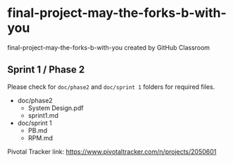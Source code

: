# final-project-may-the-forks-b-with-you
final-project-may-the-forks-b-with-you created by GitHub Classroom

## Sprint 1 / Phase 2
Please check for `doc/phase2` and `doc/sprint 1` folders for required files.
 - doc/phase2
    - System Design.pdf
    - sprint1.md
 - doc/sprint 1
    - PB.md
    - RPM.md

Pivotal Tracker link: https://www.pivotaltracker.com/n/projects/2050601
